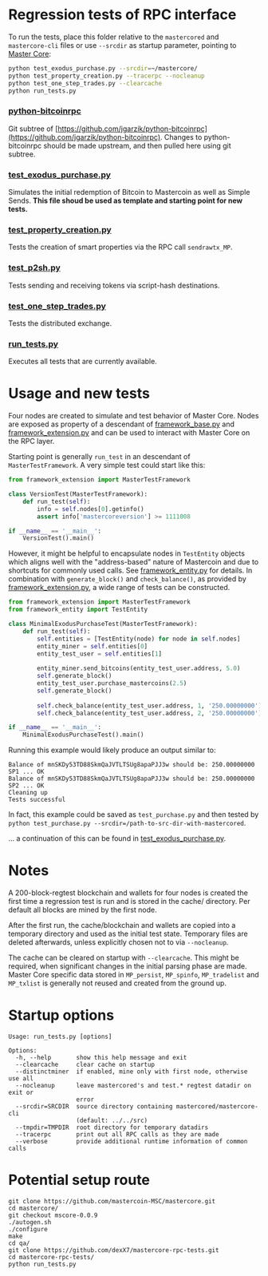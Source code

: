Regression tests of RPC interface
=================================

To run the tests, place this folder relative to the
`mastercored` and `mastercore-cli` files or use `--srcdir`
as startup parameter, pointing to [Master Core](https://github.com/mastercoin-MSC/mastercore):

```bash
python test_exodus_purchase.py --srcdir=~/mastercore/
python test_property_creation.py --tracerpc --nocleanup
python test_one_step_trades.py --clearcache
python run_tests.py
```

### [python-bitcoinrpc](https://github.com/jgarzik/python-bitcoinrpc)
Git subtree of [https://github.com/jgarzik/python-bitcoinrpc](https://github.com/jgarzik/python-bitcoinrpc).
Changes to python-bitcoinrpc should be made upstream, and then
pulled here using git subtree.

### [test_exodus_purchase.py](test_exodus_purchase.py)
Simulates the initial redemption of Bitcoin to Mastercoin
as well as Simple Sends.
**This file shoud be used as template and starting point 
for new tests.**

### [test_property_creation.py](test_property_creation.py)
Tests the creation of smart properties via the RPC call 
`sendrawtx_MP`.

### [test_p2sh.py](test_p2sh.py)
Tests sending and receiving tokens via script-hash destinations.

### [test_one_step_trades.py](test_one_step_trades.py)
Tests the distributed exchange.

### [run_tests.py](run_tests.py)
Executes all tests that are currently available.

Usage and new tests
===================

Four nodes are created to simulate and test behavior of Master
Core. Nodes are exposed as property of a descendant of 
[framework_base.py](framework_base.py) and [framework_extension.py](framework_extension.py)
and can be used to interact with Master Core on the RPC layer.

Starting point is generally `run_test` in an descendant of 
`MasterTestFramework`. A very simple test could start like this:

```python
from framework_extension import MasterTestFramework

class VersionTest(MasterTestFramework):
    def run_test(self):
        info = self.nodes[0].getinfo()
        assert info['mastercoreversion'] >= 1111008

if __name__ == '__main__':
    VersionTest().main()
```

However, it might be helpful to encapsulate nodes in `TestEntity`
objects which aligns well with the "address-based" nature of 
Mastercoin and due to shortcuts for commonly used calls. See 
[framework_entity.py](framework_entity.py) for details. In
combination with `generate_block()` and `check_balance()`, as provided
by [framework_extension.py](framework_extension.py), a wide range of
tests can be constructed.

```python
from framework_extension import MasterTestFramework
from framework_entity import TestEntity

class MinimalExodusPurchaseTest(MasterTestFramework):
    def run_test(self):
        self.entities = [TestEntity(node) for node in self.nodes]
        entity_miner = self.entities[0]
        entity_test_user = self.entities[1]
        
        entity_miner.send_bitcoins(entity_test_user.address, 5.0)
        self.generate_block()
        entity_test_user.purchase_mastercoins(2.5)
        self.generate_block()
        
        self.check_balance(entity_test_user.address, 1, '250.00000000')
        self.check_balance(entity_test_user.address, 2, '250.00000000')

if __name__ == '__main__':
    MinimalExodusPurchaseTest().main()   
```

Running this example would likely produce an output similar to:
```
Balance of mnSKDy53TD88SkmQaJVTLTSUg8apaPJJ3w should be: 250.00000000 SP1 ... OK
Balance of mnSKDy53TD88SkmQaJVTLTSUg8apaPJJ3w should be: 250.00000000 SP2 ... OK
Cleaning up
Tests successful
```

In fact, this example could be saved as `test_purchase.py` and then tested 
by `python test_purchase.py --srcdir=/path-to-src-dir-with-mastercored`.

... a continuation of this can be found in [test_exodus_purchase.py](test_exodus_purchase.py).

Notes
=====

A 200-block-regtest blockchain and wallets for four nodes
is created the first time a regression test is run and
is stored in the cache/ directory. Per default all blocks 
are mined by the first node.

After the first run, the cache/blockchain and wallets are
copied into a temporary directory and used as the initial
test state. Temporary files are deleted afterwards, unless
explicitly chosen not to via `--nocleanup`.

The cache can be cleared on startup with `--clearcache`.
This might be required, when significant changes in the initial
parsing phase are made. Master Core specific data stored in 
`MP_persist`, `MP_spinfo`, `MP_tradelist` and `MP_txlist` is
generally not reused and created from the ground up.

Startup options
===============

```
Usage: run_tests.py [options]

Options:
  -h, --help       show this help message and exit
  --clearcache     clear cache on startup
  --distinctminer  if enabled, mine only with first node, otherwise use all
  --nocleanup      leave mastercored's and test.* regtest datadir on exit or
                   error
  --srcdir=SRCDIR  source directory containing mastercored/mastercore-cli
                   (default: ../../src)
  --tmpdir=TMPDIR  root directory for temporary datadirs
  --tracerpc       print out all RPC calls as they are made
  --verbose        provide additional runtime information of common calls

```

Potential setup route
=====================

```
git clone https://github.com/mastercoin-MSC/mastercore.git
cd mastercore/
git checkout mscore-0.0.9
./autogen.sh
./configure
make
cd qa/
git clone https://github.com/dexX7/mastercore-rpc-tests.git
cd mastercore-rpc-tests/
python run_tests.py
```
